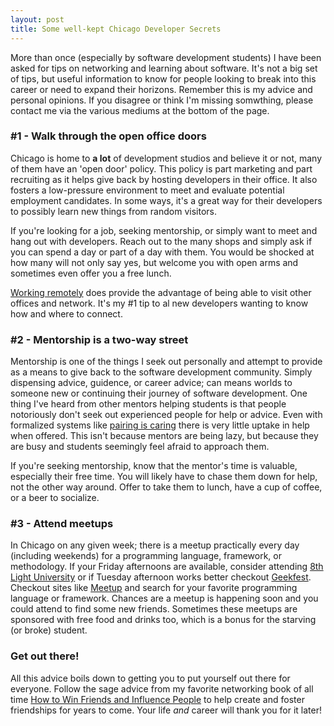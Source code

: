 ```yaml
---
layout: post
title: Some well-kept Chicago Developer Secrets
---
```


More than once (especially by software development students) I have been asked for tips on networking and learning about software. It's not a big set of tips, but useful information to know for people looking to break into this career or need to expand their horizons. Remember this is my advice and personal opinions. If you disagree or think I'm missing somwthing, please contact me via the various mediums at the bottom of the page.

### #1 - Walk through the open office doors

Chicago is home to __a lot__ of development studios and believe it or not, many of them have an 'open door' policy. This policy is part marketing and part recruiting as it helps give back by hosting developers in their office. It also fosters a low-pressure environment to meet and evaluate potential employment candidates. In some ways, it's a great way for their developers to possibly learn new things from random visitors.

If you're looking for a job, seeking mentorship, or simply want to meet and hang out with developers. Reach out to the many shops and simply ask if you can spend a day or part of a day with them. You would be shocked at how many will not only say yes, but welcome you with open arms and sometimes even offer you a free lunch.

[Working remotely](/2014/02/14/my-remote-life--lessons-and-tips.html) does provide the advantage of being able to visit other offices and network. It's my #1 tip to al new developers wanting to know how and where to connect.

### #2 - Mentorship is a two-way street

Mentorship is one of the things I seek out personally and attempt to provide as a means to give back to the software development community. Simply dispensing advice, guidence, or career advice; can means worlds to someone new or continuing their journey of software development. One thing I've heard from other mentors helping students is that people notoriously don't seek out experienced people for help or advice. Even with formalized systems like [pairing is caring](mentoring.devbootcamp.com) there is very little uptake in help when offered. This isn't because mentors are being lazy, but because they are busy and students seemingly feel afraid to approach them.

If you're seeking mentorship, know that the mentor's time is valuable, especially their free time. You will likely have to chase them down for help, not the other way around. Offer to take them to lunch, have a cup of coffee, or a beer to socialize.

### #3 - Attend meetups

In Chicago on any given week; there is a meetup practically every day (including weekends) for a programming language, framework, or methodology. If your Friday afternoons are available, consider attending [8th Light University](http://university.8thlight.com/) or if Tuesday afternoon works better checkout [Geekfest](http://www.meetup.com/Geekfest/). Checkout sites like [Meetup](http://www.meetup.com/find/) and search for your favorite programming language or framework. Chances are a meetup is happening soon and you could attend to find some new friends. Sometimes these meetups are sponsored with free food and drinks too, which is a bonus for the starving (or broke) student.


### Get out there!

All this advice boils down to getting you to put yourself out there for everyone. Follow the sage advice from my favorite networking book of all time [How to Win Friends and Influence People](http://en.wikipedia.org/wiki/How_to_Win_Friends_and_Influence_People) to help create and foster friendships for years to come. Your life *and* career will thank you for it later!